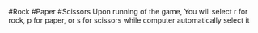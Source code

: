 #Rock #Paper #Scissors
Upon running of the game, You will select r for rock, p for paper, or s for scissors while computer automatically select it